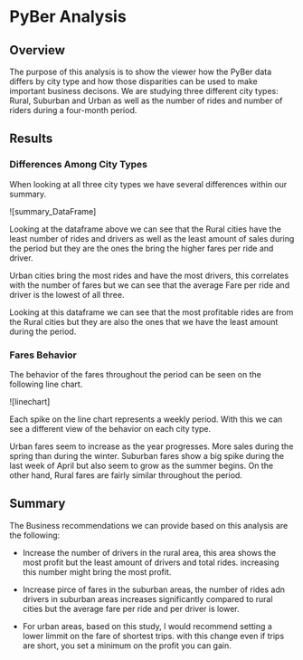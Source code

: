 # PyBer Analysis

## Overview 

The purpose of this analysis is to show the viewer how the PyBer data differs by city type and how those disparities can be used to make important business decisons. We are studying three different city types: Rural, Suburban and Urban as well as the number of rides and number of riders during a four-month period. 

## Results 

### Differences Among City Types

When looking at all three city types we have several differences within our summary.

![summary_DataFrame]

Looking at the dataframe above we can see that the Rural cities have the least number of rides and drivers as well as the least amount of sales during the period but they are the ones the bring the higher fares per ride and driver.

Urban cities bring the most rides and have the most drivers, this correlates with the number of fares but we can see that the average Fare per ride and driver is the lowest of all three. 

Looking at this dataframe we can see that the most profitable rides are from the Rural cities but they are also the ones that we have the least amount during the period.

### Fares Behavior

The behavior of the fares throughout the period can be seen on the following line chart.

![linechart]

Each spike on the line chart represents a weekly period. With this we can see a different view of the behavior on each city type. 

Urban fares seem to increase as the year progresses. More sales during the spring than during the winter. Suburban fares show a big spike during the last week of April but also seem to grow as the summer begins. On the other hand, Rural fares are fairly similar throughout the period.

## Summary

The Business recommendations we can provide based on this analysis are the following:

- Increase the number of drivers in the rural area, this area shows the most profit but the least amount of drivers and total rides. increasing this number might bring the most profit.

- Increase pirce of fares in the suburban areas, the number of rides adn drivers in suburban areas increases significantly compared to rural cities but the average fare per ride and per driver is lower.

- For urban areas, based on this study, I would recommend setting a lower limmit on the fare of shortest trips. with this change even if trips are short, you set a minimum on the profit you can gain.  

